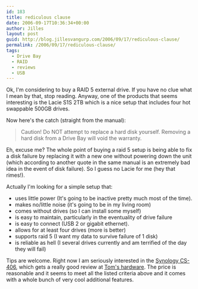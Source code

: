 ```yaml
---
id: 183
title: rediculous clause
date: 2006-09-17T10:36:34+00:00
author: Jilles
layout: post
guid: http://blog.jillesvangurp.com/2006/09/17/rediculous-clause/
permalink: /2006/09/17/rediculous-clause/
tags:
  - Drive Bay
  - RAID
  - reviews
  - USB
---
```

Ok, I'm considering to buy a RAID 5 external drive. If you have no clue what I mean by that, stop reading. Anyway, one of the products that seems interesting is the Lacie S1S 2TB which is a nice setup that includes four hot swappable 500GB drives.
<div align="left">Now here's the catch (straight from the manual):</div>
<blockquote>
<div align="left">Caution! Do NOT attempt to replace a hard disk yourself. Removing a hard disk from a Drive Bay will void the
warranty.</div>
<div align="left" /></blockquote>
Eh, excuse me? The whole point of buying a raid 5 setup is being able to fix a disk failure by replacing it with a new one without powering down the unit (which according to another quote in the same manual is an extremely bad idea in the event of disk failure). So I guess no Lacie for me (hey that rimes!).

Actually I'm looking for a simple setup that:
<ul>
	<li>uses little power (It's going to be inactive pretty much most of the time).</li>
	<li>makes no/little noise (it's going to be in my living room)</li>
	<li>comes without drives (so I can install some myself)</li>
	<li>is easy to maintain, particularly in the eventuality of drive failure</li>
	<li>is easy to connect (USB 2 or gigabit ethernet).</li>
	<li>allows for at least four drives (more is better)</li>
	<li>supports raid 5 (I want my data to survive failure of 1 disk)</li>
	<li>is reliable as hell (I several drives currently and am terrified of the day they will fail)</li>
</ul>
Tips are welcome. Right now I am seriously interested in the <a href="http://www.synology.com/enu/products/CS406series/index.php">Synology CS-406</a>, which gets a really good review at <a href="http://www.tomsnetworking.com/2006/09/15/synology_cs406_cube_station_nas/">Tom's hardware</a>. The price is reasonable and it seems to meet all the listed criteria above and it comes with a whole bunch of very cool additional features.
<p align="right"></p>